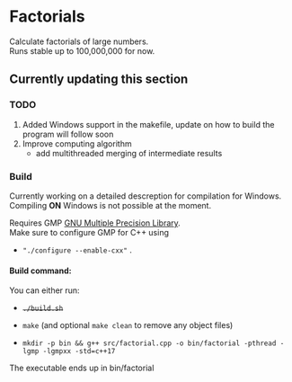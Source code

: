 # Factorials
Calculate factorials of large numbers.  
Runs stable up to 100,000,000 for now.

## Currently updating this section

### TODO
1. Added Windows support in the makefile, update on how to build the program will follow soon
2. Improve computing algorithm
    - add multithreaded merging of intermediate results

### Build
Currently working on a detailed descreption for compilation for Windows. 
Compiling **ON** Windows is not possible at the moment.

Requires GMP [GNU Multiple Precision Library](https://gmplib.org/ "GMP Homepage").  
Make sure to configure GMP for C++ using 
- ```"./configure --enable-cxx"```
.

#### Build command:

You can either run:

- ~~```./build.sh```~~

- ```make``` (and optional ```make clean``` to remove any object files)

- ```mkdir -p bin && g++ src/factorial.cpp -o bin/factorial -pthread -lgmp -lgmpxx -std=c++17```

The executable ends up in bin/factorial
